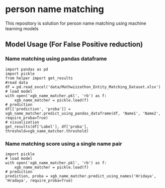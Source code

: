 # person name matching
This repository is solution for person name matching using machine learning models

## Model Usage (For False Positive reduction)

### Name matching using pandas dataframe
    
    import pandas as pd
    import pickle
    from helper import get_results
    #read data
    df = pd.read_excel('data/Mathwizzathon_Entity_Matching_Dataset.xlsx')
    # load model
    with open('xgb_name_matcher.pkl', 'rb') as f:
        xgb_name_matcher = pickle.load(f)
    # prediction
    df[['prediction', 'proba']] = xgb_name_matcher.predict_using_pandas_dataframe(df, 'Name1', 'Name2', require_proba=True)
    # visualization
    get_results(df['Label'], df['proba'], threshold=xgb_name_matcher.threshold)
    
### Name matching score using a single name pair

    import pickle
    # load model
    with open('xgb_name_matcher.pkl', 'rb') as f:
        xgb_name_matcher = pickle.load(f)
    # prediction
    prediction, proba = xgb_name_matcher.predict_using_names('Hridaya', 'Hradaya', require_proba=True)

